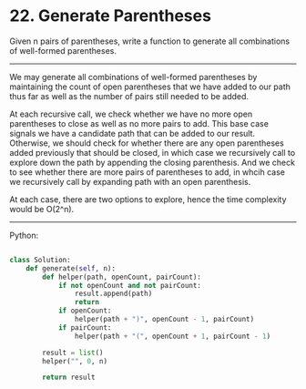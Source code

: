 # 22. Generate Parentheses

Given n pairs of parentheses, write a function to generate all combinations of
well-formed parentheses.

---

We may generate all combinations of well-formed parentheses by maintaining the
count of open parentheses that we have added to our path thus far as well as
the number of pairs still needed to be added.

At each recursive call, we check whether we have no more open parentheses to
close as well as no more pairs to add. This base case signals we have
a candidate path that can be added to our result. Otherwise, we should check
for whether there are any open parentheses added previously that should be
closed, in which case we recursively call to explore down the path by appending
the closing parenthesis. And we check to see whether there are more pairs of
parentheses to add, in whcih case we recursively call by expanding path with an
open parenthesis.

At each case, there are two options to explore, hence the time complexity would
be O(2^n).

---

Python:

```python

class Solution:
    def generate(self, n):
        def helper(path, openCount, pairCount):
            if not openCount and not pairCount:
                result.append(path)
                return
            if openCount:
                helper(path + ")", openCount - 1, pairCount)
            if pairCount:
                helper(path + "(", openCount + 1, pairCount - 1)

        result = list()
        helper("", 0, n)

        return result
```


